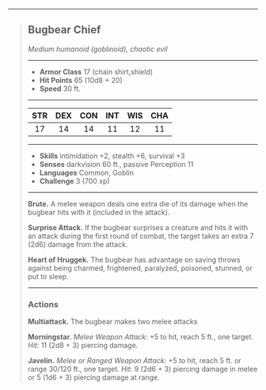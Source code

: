 ***
> ## Bugbear Chief
> *Medium humanoid (goblinoid), chaotic evil*
> 
> ***
> 
> - **Armor Class** 17 (chain shirt,shield)
> - **Hit Points** 65 (10d8 + 20)
> - **Speed** 30 ft.
> 
> ***
> 
> |STR|DEX|CON|INT|WIS|CHA|
> |:---:|:---:|:---:|:---:|:---:|:---:|
> |17|14|14|11|12|11|
> 
> ***
> 
> - **Skills** intimidation +2, stealth +6, survival +3
> - **Senses** darkvision 60 ft., passive Perception 11
> - **Languages** Common, Goblin
> - **Challenge** 3 (700 xp)
> 
> ***
> 
> **Brute.** A melee weapon deals one extra die of its damage when the bugbear hits with it (included in the attack).
> 
> **Surprise Attack.** If the bugbear surprises a creature and hits it with an attack during the first round of combat, the target takes an extra 7 (2d6) damage from the attack.
> 
> **Heart of Hruggek.** The bugbear has advantage on saving throws against being charmed, frightened, paralyzed, poisoned, stunned, or put to sleep.
> 
> ***
> 
> ### Actions
> **Multiattack.** The bugbear makes two melee attacks
> 
> **Morningstar.** *Melee Weapon Attack:* +5 to hit, reach 5 ft., one target. *Hit:* 11 (2d8 + 3) piercing damage.
> 
> **Javelin.** *Melee or Ranged Weapon Attack:* +5 to hit, reach 5 ft. or range 30/120 ft., one target. *Hit:* 9 (2d6 + 3) piercing damage in melee or 5 (1d6 + 3) piercing damage at range.